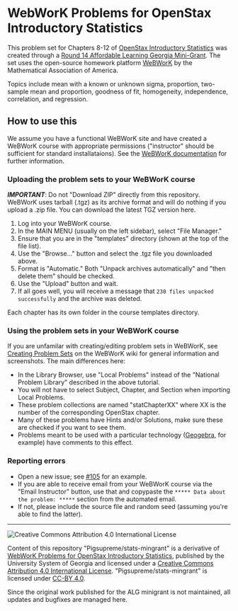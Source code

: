 # WebWorK Problems for OpenStax Introductory Statistics

This problem set for Chapters 8-12 of [OpenStax Introductory Statistics](https://openstax.org/details/books/introductory-statistics) was created through a [Round 14 Affordable Learning Georgia Mini-Grant](https://affordablelearninggeorgia.org/about/r14_grantees). The set uses the open-source homework platform [WeBWorK](https://webwork.maa.org/) by the Mathematical Association of America.

Topics include mean with a known or unknown sigma, proportion, two-sample mean and proportion, goodness of fit, homogeneity, independence, correlation, and regression.

## How to use this

We assume you have a functional WeBWorK site and have created a WeBWorK course with appropriate permissions ("instructor" should be sufficient for standard installataions). See the [WeBWorK documentation](https://webwork.maa.org/documentation.html) for further information.

### Uploading the problem sets to your WeBWorK course

***IMPORTANT***: Do not "Download ZIP" directly from this repository. WeBWorK uses tarball (.tgz) as its archive format and will do nothing if you upload a .zip file. You can download the latest TGZ version here.

1. Log into your WeBWorK course.
2. In the MAIN MENU (usually on the left sidebar), select "File Manager."
3. Ensure that you are in the "templates" directory (shown at the top of the file list).
4. Use the "Browse..." button and select the .tgz file you downloaded above.
5. Format is "Automatic." Both "Unpack archives automatically" and "then delete them" should be checked.
6. Use the "Upload" button and wait.
7. If all goes well, you will receive a message that `230 files unpacked successfully` and the archive was deleted.

Each chapter has its own folder in the course templates directory.

### Using the problem sets in your WeBWorK course

If you are unfamilar with creating/editing problem sets in WeBWorK, see [Creating Problem Sets](https://webwork.maa.org/wiki/Creating_Problem_Sets) on the WeBWorK wiki for general information and screenshots. The main differences here:

* In the Library Browser, use "Local Problems" instead of the "National Problem Library" described in the above tutorial.
* You will not have to select Subject, Chapter, and Section when importing Local Problems.
* These problem collections are named "statChapterXX" where XX is the number of the corresponding OpenStax chapter.
* Many of these problems have Hints and/or Solutions, make sure these are checked if you want to see them.
* Problems meant to be used with a particular technology ([Geogebra](https://www.geogebra.org/classic), for example) have comments to this effect.

### Reporting errors

* Open a new issue; see [#105](https://github.com/PigSupreme/stats-minigrant/issues/105) for an example.
* If you are able to receive email from your WeBWorK course via the "Email Instructor" button, use that and copypaste the ````***** Data about the problem: *****```` section from the automated email.
* If not, please include the source file and random seed (assuming you're able to find the latter).

----
![Creative Commons Attribution 4.0 International License](https://resources.bepress.com/assets/cc-by-4.0-88x31.png)

Content of this repository "Pigsupreme/stats-mingrant" is a derivative of [WebWorK Problems for OpenStax Introductory Statistics](https://alg.manifoldapp.org/projects/webwork-introstats-clayton), published by the University System of Georgia and licensed under a [Creative Commons Attribution 4.0 International License](https://creativecommons.org/licenses/by/4.0/). "Pigsupreme/stats-mingrant" is licensed under [CC-BY 4.0](https://creativecommons.org/licenses/by/4.0/).

Since the original work published for the ALG minigrant is not maintained, all updates and bugfixes are managed here.
